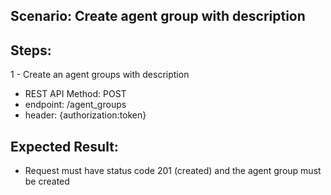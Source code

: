 ## Scenario: Create agent group with description 
## Steps:

1 - Create an agent groups with description

- REST API Method: POST
- endpoint: /agent_groups
- header: {authorization:token}


## Expected Result:
- Request must have status code 201 (created) and the agent group must be created
